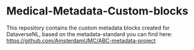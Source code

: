 # Medical-Metadata-Custom-blocks
This repository contains the custom metadata blocks created for DataverseNL, based on the metadata-standard you can find here: https://github.com/AmsterdamUMC/ABC-metadata-project
